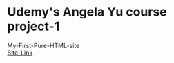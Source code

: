 # Udemy's Angela Yu course <br/> project-1
My-First-Pure-HTML-site <br/>
[Site-Link](https://neerajkhatri04.github.io/TEST-site/)
